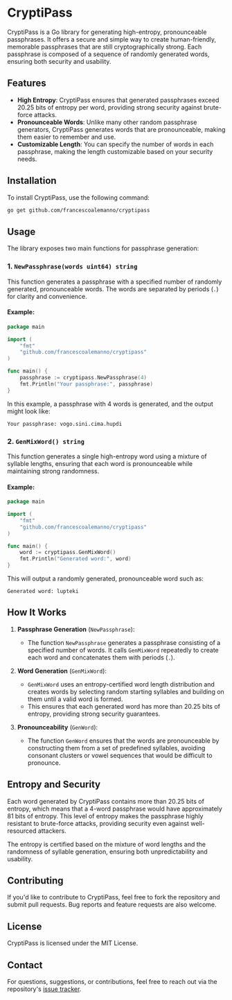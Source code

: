 # CryptiPass

CryptiPass is a Go library for generating high-entropy, pronounceable passphrases. It offers a secure and simple way to create human-friendly, memorable passphrases that are still cryptographically strong. Each passphrase is composed of a sequence of randomly generated words, ensuring both security and usability.

## Features

- **High Entropy**: CryptiPass ensures that generated passphrases exceed 20.25 bits of entropy per word, providing strong security against brute-force attacks.
- **Pronounceable Words**: Unlike many other random passphrase generators, CryptiPass generates words that are pronounceable, making them easier to remember and use.
- **Customizable Length**: You can specify the number of words in each passphrase, making the length customizable based on your security needs.

## Installation

To install CryptiPass, use the following command:

```bash
go get github.com/francescoalemanno/cryptipass
```

## Usage

The library exposes two main functions for passphrase generation:

### 1. `NewPassphrase(words uint64) string`

This function generates a passphrase with a specified number of randomly generated, pronounceable words. The words are separated by periods (`.`) for clarity and convenience.

#### Example:

```go
package main

import (
    "fmt"
    "github.com/francescoalemanno/cryptipass"
)

func main() {
    passphrase := cryptipass.NewPassphrase(4)
    fmt.Println("Your passphrase:", passphrase)
}
```

In this example, a passphrase with 4 words is generated, and the output might look like:

```
Your passphrase: vogo.sini.cima.hupdi
```

### 2. `GenMixWord() string`

This function generates a single high-entropy word using a mixture of syllable lengths, ensuring that each word is pronounceable while maintaining strong randomness.

#### Example:

```go
package main

import (
    "fmt"
    "github.com/francescoalemanno/cryptipass"
)

func main() {
    word := cryptipass.GenMixWord()
    fmt.Println("Generated word:", word)
}
```

This will output a randomly generated, pronounceable word such as:

```
Generated word: lupteki
```

## How It Works

1. **Passphrase Generation** (`NewPassphrase`):
   - The function `NewPassphrase` generates a passphrase consisting of a specified number of words. It calls `GenMixWord` repeatedly to create each word and concatenates them with periods (`.`).

2. **Word Generation** (`GenMixWord`):
   - `GenMixWord` uses an entropy-certified word length distribution and creates words by selecting random starting syllables and building on them until a valid word is formed.
   - This ensures that each generated word has more than 20.25 bits of entropy, providing strong security guarantees.

3. **Pronounceability** (`GenWord`):
   - The function `GenWord` ensures that the words are pronounceable by constructing them from a set of predefined syllables, avoiding consonant clusters or vowel sequences that would be difficult to pronounce.

## Entropy and Security

Each word generated by CryptiPass contains more than 20.25 bits of entropy, which means that a 4-word passphrase would have approximately 81 bits of entropy. This level of entropy makes the passphrase highly resistant to brute-force attacks, providing security even against well-resourced attackers.

The entropy is certified based on the mixture of word lengths and the randomness of syllable generation, ensuring both unpredictability and usability.

## Contributing

If you'd like to contribute to CryptiPass, feel free to fork the repository and submit pull requests. Bug reports and feature requests are also welcome.

## License

CryptiPass is licensed under the MIT License.

## Contact

For questions, suggestions, or contributions, feel free to reach out via the repository's [issue tracker](https://github.com/francescoalemanno/cryptipass/issues).
